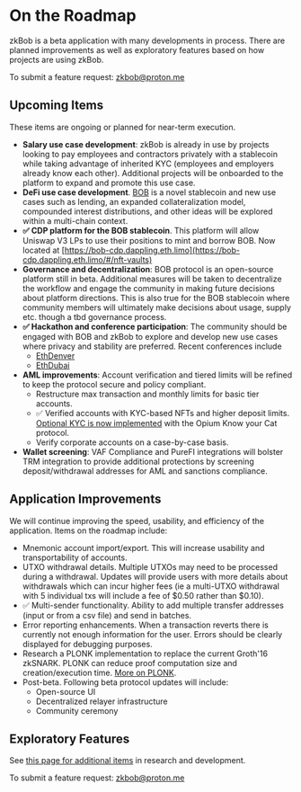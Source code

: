 # On the Roadmap

zkBob is a beta application with many developments in process. There are planned improvements as well as exploratory features based on how projects are using zkBob.

To submit a feature request: zkbob@proton.me

## Upcoming Items

These items are ongoing or planned for near-term execution.

* **Salary use case development**: zkBob is already in use by projects looking to pay employees and contractors privately with a stablecoin while taking advantage of inherited KYC (employees and employers already know each other). Additional projects will be onboarded to the platform to expand and promote this use case.
* **DeFi use case development**. [BOB](broken-reference) is a novel stablecoin and new use cases such as lending, an expanded collateralization model, compounded interest distributions, and other ideas will be explored within a multi-chain context.
* **✅ CDP platform for the BOB stablecoin**. This platform will allow Uniswap V3 LPs to use their positions to mint and borrow BOB. Now located at [https://bob-cdp.dappling.eth.limo](https://bob-cdp.dappling.eth.limo/#/nft-vaults)
* **Governance and decentralization**: BOB protocol is an open-source platform still in beta. Additional measures will be taken to decentralize the workflow and engage the community in making future decisions about platform directions. This is also true for the BOB stablecoin where community members will ultimately make decisions about usage, supply etc. though a tbd governance process. &#x20;
* **✅ Hackathon and conference participation**: The community should be engaged with BOB and zkBob to explore and develop new use cases where privacy and stability are preferred. Recent conferences include
  * [EthDenver](https://mirror.xyz/0x6132eB883e88CD4E007552b871A6444Bfc34E837/-9Lm-1FxedYajuvSS4NUZmudksrC3bOzS8JKEK8J1tc)
  * [EthDubai](https://mirror.xyz/0x6132eB883e88CD4E007552b871A6444Bfc34E837/s5hOPQs-n3Q-Tb4brkhoWRNhy3uo4ufwjC-5k1CwTLs)
* **AML improvements**: Account verification and tiered limits will be refined to keep the protocol secure and policy compliant.
  * Restructure max transaction and monthly limits for basic tier accounts.
  * ✅ Verified accounts with KYC-based NFTs and higher deposit limits. [Optional KYC is now implemented](../zkbob-app/optional-kyc.md) with the Opium Know your Cat protocol.
  * Verify corporate accounts on a case-by-case basis.
* **Wallet screening**: VAF Compliance and PureFI integrations will bolster TRM integration to provide additional protections by screening deposit/withdrawal addresses for AML and sanctions compliance.&#x20;

## Application Improvements

We will continue improving the speed, usability, and efficiency of the application. Items on the roadmap include:

* Mnemonic account import/export. This will increase usability and transportability of accounts.
* UTXO withdrawal details. Multiple UTXOs may need to be processed during a withdrawal. Updates will provide users with more details about withdrawals which can incur higher fees (ie a multi-UTXO withdrawal with 5 individual txs will include a fee of $0.50 rather than $0.10).
* ✅  Multi-sender functionality. Ability to add multiple transfer addresses (input or from a csv file) and send in batches.
* Error reporting enhancements. When a transaction reverts there is currently not enough information for the user. Errors should be clearly displayed for debugging purposes.&#x20;
* Research a PLONK implementation to replace the current Groth'16 zkSNARK. PLONK can reduce proof computation size and creation/execution time. [More on PLONK](https://vitalik.ca/general/2019/09/22/plonk.html).
* Post-beta. Following beta protocol updates will include:
  * Open-source UI
  * Decentralized relayer infrastructure
  * Community ceremony

## Exploratory Features

See [this page for additional items](exploratory-features/) in research and development.

To submit a feature request: zkbob@proton.me
